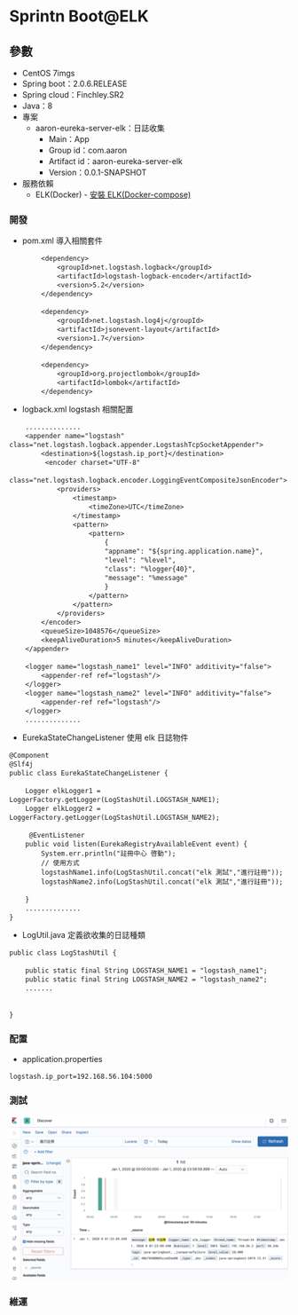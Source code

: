 # Sprintn Boot@ELK

## 參數
- CentOS 7imgs
- Spring boot：2.0.6.RELEASE
- Spring cloud：Finchley.SR2
- Java：8
- 專案
    - aaron-eureka-server-elk：日誌收集
        - Main：App
        - Group id：com.aaron
        - Artifact id：aaron-eureka-server-elk
        - Version：0.0.1-SNAPSHOT
- 服務依賴
  - ELK(Docker)
        - [安裝 ELK(Docker-compose)](../server/ELK(Docker-compose))
### 開發
- pom.xml 導入相關套件
```
		<dependency>
			<groupId>net.logstash.logback</groupId>
			<artifactId>logstash-logback-encoder</artifactId>
			<version>5.2</version>
		</dependency>

		<dependency>
			<groupId>net.logstash.log4j</groupId>
			<artifactId>jsonevent-layout</artifactId>
			<version>1.7</version>
		</dependency>

		<dependency>
			<groupId>org.projectlombok</groupId>
			<artifactId>lombok</artifactId>
		</dependency>
```
- logback.xml logstash 相關配置
```
    ..............    
    <appender name="logstash" class="net.logstash.logback.appender.LogstashTcpSocketAppender">
        <destination>${logstash.ip_port}</destination>
         <encoder charset="UTF-8"
                 class="net.logstash.logback.encoder.LoggingEventCompositeJsonEncoder">
            <providers>
                <timestamp>
                    <timeZone>UTC</timeZone>
                </timestamp>
                <pattern>
                    <pattern>
                        {
                        "appname": "${spring.application.name}",
                        "level": "%level",
                        "class": "%logger{40}",
                        "message": "%message"
                        }
                    </pattern>
                </pattern>
            </providers>
        </encoder>
        <queueSize>1048576</queueSize>
        <keepAliveDuration>5 minutes</keepAliveDuration>
    </appender>

    <logger name="logstash_name1" level="INFO" additivity="false">
        <appender-ref ref="logstash"/>
    </logger>
    <logger name="logstash_name2" level="INFO" additivity="false">
        <appender-ref ref="logstash"/>
    </logger>
    ..............
```
- EurekaStateChangeListener 使用 elk 日誌物件
```
@Component
@Slf4j
public class EurekaStateChangeListener {
	
	Logger elkLogger1 = LoggerFactory.getLogger(LogStashUtil.LOGSTASH_NAME1);
	Logger elkLogger2 = LoggerFactory.getLogger(LogStashUtil.LOGSTASH_NAME2);
	
	 @EventListener
    public void listen(EurekaRegistryAvailableEvent event) {
        System.err.println("註冊中心 啓動");
        // 使用方式
        logstashName1.info(LogStashUtil.concat("elk 測試","進行註冊"));
        logstashName2.info(LogStashUtil.concat("elk 測試","進行註冊"));

    }
    ..............
}
```
- LogUtil.java 定義欲收集的日誌種類
```
public class LogStashUtil {
	
	public static final String LOGSTASH_NAME1 = "logstash_name1";
	public static final String LOGSTASH_NAME2 = "logstash_name2";
	.......
    

}
```

### 配置
- application.properties
```java=
logstash.ip_port=192.168.56.104:5000
```

### 測試
![b7ba668619fd2bcfdec241dadc515f97](imgs/572B3796-D1DF-4C47-8B75-B86453C9642C.png)

### 維運

  